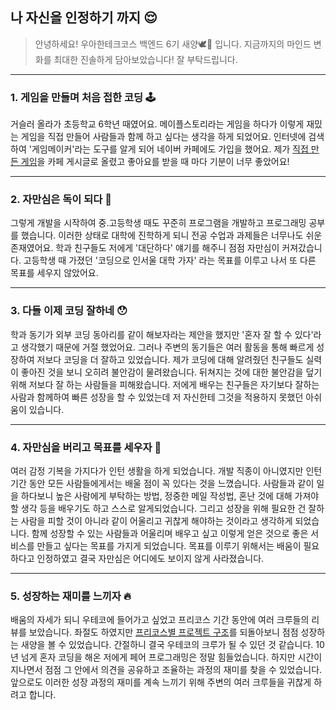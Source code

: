 ## 나 자신을 인정하기 까지 😌

> 안녕하세요! 우아한테크코스 백엔드 6기 새양🕊🐑 입니다. 지금까지의 마인드 변화를 최대한 진솔하게 담아보았습니다! 잘 부탁드립니다.

---

### 1. 게임을 만들며 처음 접한 코딩 🕹️

거슬러 올라가 초등학교 6학년 때였어요.
메이플스토리라는 게임을 하다가 이렇게 재밌는 게임을 직접 만들어 사람들과 함께 하고 싶다는 생각을 하게 되었어요.
인터넷에 검색하여 '게임메이커'라는 도구를 알게 되어 네이버 카페에도 가입을 했어요.
제가 [직접 만든 게임](https://geoje.github.io/)을 카페 게시글로 올렸고 좋아요를 받을 때 마다 기분이 너무 좋았어요!

---

### 2. 자만심은 독이 되다 🧪

그렇게 개발을 시작하여 중.고등학생 때도 꾸준히 프로그램을 개발하고 프로그래밍 공부를 했습니다.
이러한 상태로 대학에 진학하게 되니 전공 수업과 과제들은 너무나도 쉬운 존재였어요.
학과 친구들도 저에게 '대단하다' 얘기를 해주니 점점 자만심이 커져갔습니다.
고등학생 때 가졌던 '코딩으로 인서울 대학 가자' 라는 목표를 이루고 나서 또 다른 목표를 세우지 않았어요.

---

### 3. 다들 이제 코딩 잘하네 😯

학과 동기가 외부 코딩 동아리를 같이 해보자라는 제안을 했지만 '혼자 잘 할 수 있다'라고 생각했기 때문에 거절 했었어요.
그러나 주변의 동기들은 여러 활동을 통해 빠르게 성장하여 저보다 코딩을 더 잘하고 있었습니다.
제가 코딩에 대해 알려줬던 친구들도 실력이 좋아진 것을 보니 오히려 불안감이 물려왔습니다.
뒤쳐지는 것에 대한 불안감을 덮기 위해 저보다 잘 하는 사람들을 피해왔습니다.
저에게 배우는 친구들은 자기보다 잘하는 사람과 함께하여 빠른 성장을 할 수 있었는데 저 자신한테 그것을 적용하지 못했던 아쉬움이 있습니다.

---

### 4. 자만심을 버리고 목표를 세우자 🎯

여러 감정 기복을 가지다가 인턴 생활을 하게 되었습니다.
개발 직종이 아니였지만 인턴 기간 동안 모든 사람들에게서는 배울 점이 꼭 있다는 것을 느꼈습니다.
사람들과 같이 일을 하다보니 높은 사람에게 부탁하는 방법, 정중한 메일 작성법, 혼난 것에 대해 가져야할 생각 등을 배우기도 하고 스스로 알게되었습니다.
그리고 성장을 위해 필요한 건 잘하는 사람을 피할 것이 아니라 같이 어울리고 귀찮게 해야하는 것이라고 생각하게 되었습니다.
함께 성장할 수 있는 사람들과 어울리며 배우고 싶고 이렇게 얻은 것으로 좋은 서비스를 만들고 싶다는 목표를 가지게 되었습니다.
목표를 이루기 위해서는 배움이 필요하다고 인정하였고 결국 자만심은 어디에도 보이지 않게 사라졌습니다.

---

### 5. 성장하는 재미를 느끼자 🔥

배움의 자세가 되니 우테코에 들어가고 싶었고 프리코스 기간 동안에 여러 크루들의 리뷰를 보았습니다.
좌절도 하였지만 [프리코스별 프로젝트 구조](https://velog.io/@chch1213/wooteco-6-selected#%ED%9B%84%EA%B8%B0)를 되돌아보니 점점 성장하는 새양을 볼 수 있었습니다.
간절하니 결국 우테코의 크루가 될 수 있던 것 같습니다.
10년 넘게 혼자 코딩을 해온 저에게 페어 프로그래밍은 정말 힘들었습니다.
하지만 시간이 지나면서 점점 그 안에서 의견을 공유하고 조율하는 과정의 재미를 찾을 수 있었습니다.
앞으로도 이러한 성장 과정의 재미를 계속 느끼기 위해 주변의 여러 크루들을 귀찮게 하려고 합니다.
